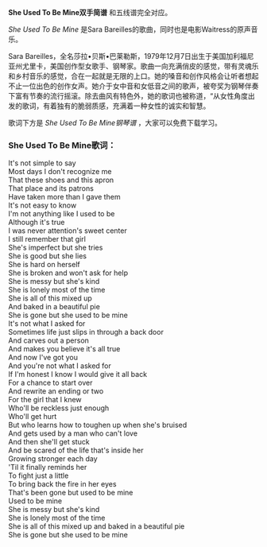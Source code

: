 

**She Used To Be Mine双手简谱** 和五线谱完全对应。

_She Used To Be Mine_ 是Sara Bareilles的歌曲，同时也是电影Waitress的原声音乐。

Sara
Bareilles，全名莎拉•贝斯•巴莱勒斯，1979年12月7日出生于美国加利福尼亚州尤里卡，美国创作型女歌手、钢琴家。歌曲一向充满俏皮的感觉，带有灵魂乐和乡村音乐的感觉，合在一起就是无限的上口。她的嗓音和创作风格会让听者想起不止一位出色的创作女声。她介于女中音和女低音之间的歌声，被夸奖为钢琴伴奏下富有节奏的流行摇滚。除去曲风有特色外，她的歌词也被称道，“从女性角度出发的歌词，有着独有的脆弱质感，充满着一种女性的诚实和智慧。

歌词下方是 _She Used To Be Mine钢琴谱_ ，大家可以免费下载学习。

### She Used To Be Mine歌词：

It's not simple to say  
Most days I don't recognize me  
That these shoes and this apron  
That place and its patrons  
Have taken more than I gave them  
It's not easy to know  
I'm not anything like I used to be  
Although it's true  
I was never attention's sweet center  
I still remember that girl  
She's imperfect but she tries  
She is good but she lies  
She is hard on herself  
She is broken and won't ask for help  
She is messy but she's kind  
She is lonely most of the time  
She is all of this mixed up  
And baked in a beautiful pie  
She is gone but she used to be mine  
It's not what I asked for  
Sometimes life just slips in through a back door  
And carves out a person  
And makes you believe it's all true  
And now I've got you  
And you're not what I asked for  
If I'm honest I know I would give it all back  
For a chance to start over  
And rewrite an ending or two  
For the girl that I knew  
Who'll be reckless just enough  
Who'll get hurt  
But who learns how to toughen up when she's bruised  
And gets used by a man who can't love  
And then she'll get stuck  
And be scared of the life that's inside her  
Growing stronger each day  
'Til it finally reminds her  
To fight just a little  
To bring back the fire in her eyes  
That's been gone but used to be mine  
Used to be mine  
She is messy but she's kind  
She is lonely most of the time  
She is all of this mixed up and baked in a beautiful pie  
She is gone but she used to be mine

